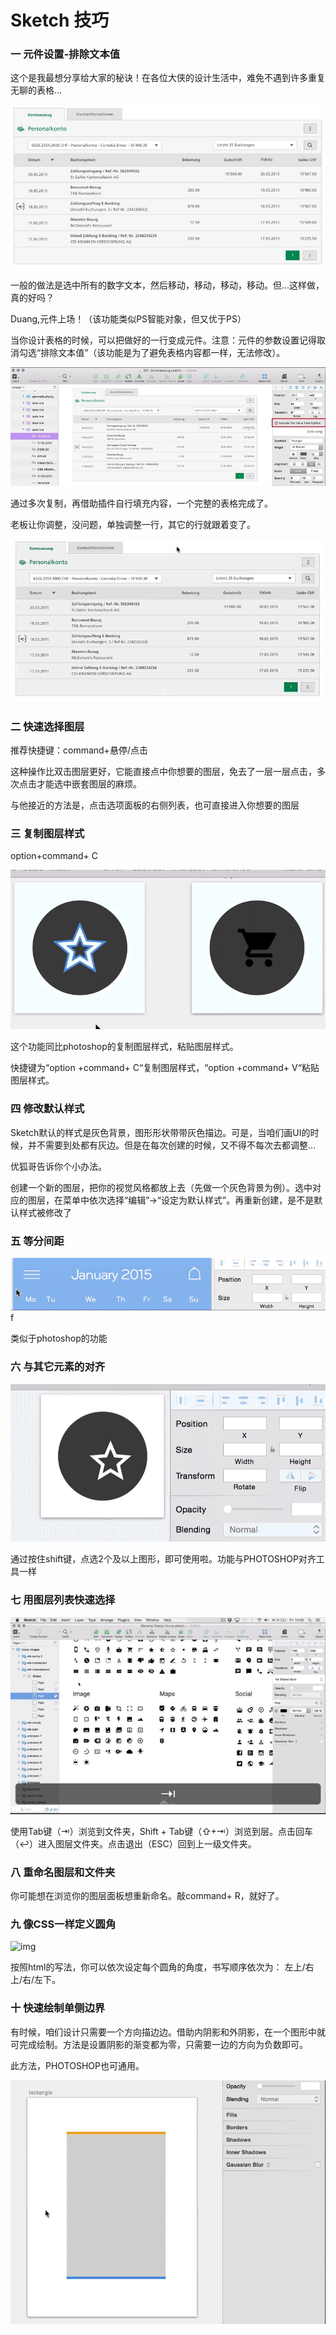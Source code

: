 Sketch 技巧
===

### 一 元件设置-排除文本值

这个是我最想分享给大家的秘诀！在各位大侠的设计生活中，难免不遇到许多重复无聊的表格…

![img](img/4.01.jpg)

一般的做法是选中所有的数字文本，然后移动，移动，移动，移动。但…这样做，真的好吗？


Duang,元件上场！（该功能类似PS智能对象，但又优于PS）

当你设计表格的时候，可以把做好的一行变成元件。注意：元件的参数设置记得取消勾选“排除文本值”（该功能是为了避免表格内容都一样，无法修改）。

![img](img/4.02.jpg)

通过多次复制，再借助插件自行填充内容，一个完整的表格完成了。


老板让你调整，没问题，单独调整一行，其它的行就跟着变了。

![img](img/4.03.jpg)

### 二 快速选择图层

推荐快捷键：command+悬停/点击

这种操作比双击图层更好，它能直接点中你想要的图层，免去了一层一层点击，多次点击才能选中嵌套图层的麻烦。



与他接近的方法是，点击选项面板的右侧列表，也可直接进入你想要的图层

### 三 复制图层样式

option+command+ C

![img](img/4.04.gif)

这个功能同比photoshop的复制图层样式，粘贴图层样式。

快捷键为“option +command+ C“复制图层样式，“option +command+ V“粘贴图层样式。



### 四 修改默认样式

Sketch默认的样式是灰色背景，图形形状带带灰色描边。可是，当咱们画UI的时候，并不需要到处都有灰边。但是在每次创建的时候，又不得不每次去都调整…

优狐哥告诉你个小办法。

创建一个新的图层，把你的视觉风格都放上去（先做一个灰色背景为例）。选中对应的图层，在菜单中依次选择“编辑”→“设定为默认样式”。再重新创建，是不是默认样式被修改了

### 五 等分间距

![img](img/4.05.gif)f

类似于photoshop的功能



### 六 与其它元素的对齐

![img](img/4.06.gif)

通过按住shift键，点选2个及以上图形，即可使用啦。功能与PHOTOSHOP对齐工具一样



### 七 用图层列表快速选择

![img](img/4.07.jpg)

使用Tab键（⇥）浏览到文件夹，Shift + Tab键（⇧+⇥）浏览到层。点击回车（↩）进入图层文件夹。点击退出（ESC）回到上一级文件夹。



### 八 重命名图层和文件夹

你可能想在浏览你的图层面板想重新命名。敲command+ R，就好了。



### 九 像CSS一样定义圆角

![img](img/4.08.gif)

按照html的写法，你可以依次设定每个圆角的角度，书写顺序依次为：
左上/右上/右/左下。



### 十 快速绘制单侧边界

有时候，咱们设计只需要一个方向描边边。借助内阴影和外阴影，在一个图形中就可完成绘制。方法是设置阴影的渐变都为零，只需要一边的方向为负数即可。

此方法，PHOTOSHOP也可通用。

![img](img/4.09.gif)
